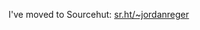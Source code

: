 I've moved to Sourcehut: [sr.ht/~jordanreger](https://sr.ht/~jordanreger)

<!-- ![Kevin Flynn looking over Grid](https://github.com/user-attachments/assets/2a886e63-f41b-4a3e-b4c1-74a030d48d22) -->
